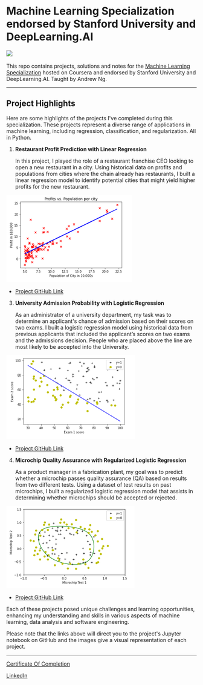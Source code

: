 # Machine Learning Specialization endorsed by Stanford University and DeepLearning.AI


![](/resources/title-head.png)

This repo contains projects, solutions and notes for the [Machine Learning Specialization](https://www.coursera.org/specializations/machine-learning-introduction/?utm_medium=coursera&utm_source=home-page&utm_campaign=mlslaunch2022IN) hosted on Coursera and endorsed by Stanford University and DeepLearning.AI. Taught by Andrew Ng.

<hr/>

## Project Highlights

Here are some highlights of the projects I've completed during this specialization. These projects represent a diverse range of applications in machine learning, including regression, classification, and regularization. All in Python.

1. **Restaurant Profit Prediction with Linear Regression**

   In this project, I played the role of a restaurant franchise CEO looking to open a new restaurant in a city. Using historical data on profits and populations from cities where the chain already has restaurants, I built a linear regression model to identify potential cities that might yield higher profits for the new restaurant.

 ![Restaurant Profit Prediction](https://github.com/emgarVIII/machine-learning-specialization/blob/main/other/Restaurant%20Profit%20Prediction/restaurant_profits_linear_regression.PNG?raw=true)


   - [Project GitHub Link](https://github.com/emgarVIII/machine-learning-specialization/blob/main/W2%20Regression%20with%20multiple%20input%20variables/labs/C1_W2_Linear_Regression.ipynb)

3. **University Admission Probability with Logistic Regression**

   As an administrator of a university department, my task was to determine an applicant's chance of admission based on their scores on two exams. I built a logistic regression model using historical data from previous applicants that included the applicant’s scores on two exams and the admissions decision. People who are placed above the line are most likely to be accepted into the University.

 ![University Admission Probability](https://github.com/emgarVIII/machine-learning-specialization/blob/main/other/University%20Admission%20Probability/admission_linear_fit.PNG?raw=true)

   - [Project GitHub Link](https://github.com/emgarVIII/machine-learning-specialization/blob/main/W3%20Classification/labs/C1_W3_Logistic_Regression.ipynb)
   
4. **Microchip Quality Assurance with Regularized Logistic Regression**

   As a product manager in a fabrication plant, my goal was to predict whether a microchip passes quality assurance (QA) based on results from two different tests. Using a dataset of test results on past microchips, I built a regularized logistic regression model that assists in determining whether microchips should be accepted or rejected.

![Microchip Quality Assurance](https://github.com/emgarVIII/machine-learning-specialization/blob/main/other/Microchip%20Quality%20Assurance%20with%20Regularized%20Logistic%20Regression/microchip_decision_boundary.PNG?raw=true)

   - [Project GitHub Link](https://github.com/emgarVIII/machine-learning-specialization/blob/main/W3%20Classification/labs/C1_W3_Logistic_Regression.ipynb)

Each of these projects posed unique challenges and learning opportunities, enhancing my understanding and skills in various aspects of machine learning, data analysis and software engineering.

Please note that the links above will direct you to the project's Jupyter notebook on GitHub and the images give a visual representation of each project.

<hr/>

[Certificate Of Completion](https://coursera.org/share/dcdd75fdff182426d7c2382bfdace2a7)

[LinkedIn](https://www.linkedin.com/in/emgar/)
 
